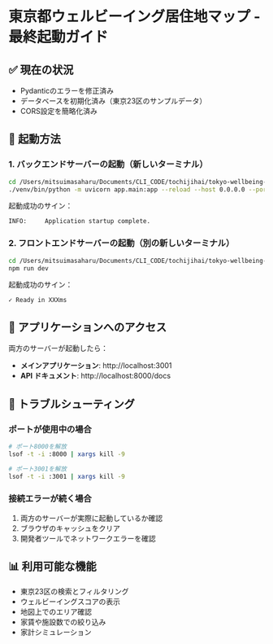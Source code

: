 # 東京都ウェルビーイング居住地マップ - 最終起動ガイド

## ✅ 現在の状況

- Pydanticのエラーを修正済み
- データベースを初期化済み（東京23区のサンプルデータ）
- CORS設定を簡略化済み

## 🚀 起動方法

### 1. バックエンドサーバーの起動（新しいターミナル）

```bash
cd /Users/mitsuimasaharu/Documents/CLI_CODE/tochijihai/tokyo-wellbeing-map/backend
./venv/bin/python -m uvicorn app.main:app --reload --host 0.0.0.0 --port 8000
```

起動成功のサイン：
```
INFO:     Application startup complete.
```

### 2. フロントエンドサーバーの起動（別の新しいターミナル）

```bash
cd /Users/mitsuimasaharu/Documents/CLI_CODE/tochijihai/tokyo-wellbeing-map/frontend
npm run dev
```

起動成功のサイン：
```
✓ Ready in XXXms
```

## 📱 アプリケーションへのアクセス

両方のサーバーが起動したら：

- **メインアプリケーション**: http://localhost:3001
- **API ドキュメント**: http://localhost:8000/docs

## 🔧 トラブルシューティング

### ポートが使用中の場合

```bash
# ポート8000を解放
lsof -t -i :8000 | xargs kill -9

# ポート3001を解放
lsof -t -i :3001 | xargs kill -9
```

### 接続エラーが続く場合

1. 両方のサーバーが実際に起動しているか確認
2. ブラウザのキャッシュをクリア
3. 開発者ツールでネットワークエラーを確認

## 📊 利用可能な機能

- 東京23区の検索とフィルタリング
- ウェルビーイングスコアの表示
- 地図上でのエリア確認
- 家賃や施設数での絞り込み
- 家計シミュレーション